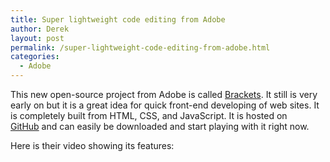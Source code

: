```yaml
---
title: Super lightweight code editing from Adobe
author: Derek
layout: post
permalink: /super-lightweight-code-editing-from-adobe.html
categories:
  - Adobe
---
```


This new open-source project from Adobe is called [Brackets][1]. It still is very early on but it is a great idea for quick front-end developing of web sites. It is completely built from HTML, CSS, and JavaScript. It is hosted on [GitHub][2] and can easily be downloaded and start playing with it right now.

 [1]: https://github.com/adobe/brackets://
 [2]: https://github.com/adobe/brackets

Here is their video showing its features: